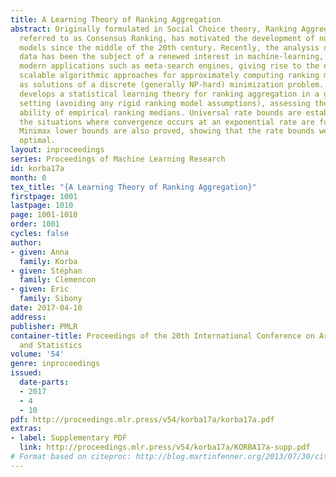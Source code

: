 ```yaml
---
title: A Learning Theory of Ranking Aggregation
abstract: Originally formulated in Social Choice theory, Ranking Aggregation, also
  referred to as Consensus Ranking, has motivated the development of numerous statistical
  models since the middle of the 20th century. Recently, the analysis of ranking/preference
  data has been the subject of a renewed interest in machine-learning, boosted by
  modern applications such as meta-search engines, giving rise to the design of various
  scalable algorithmic approaches for approximately computing ranking medians, viewed
  as solutions of a discrete (generally NP-hard) minimization problem. This paper
  develops a statistical learning theory for ranking aggregation in a general probabilistic
  setting (avoiding any rigid ranking model assumptions), assessing the generalization
  ability of empirical ranking medians. Universal rate bounds are established and
  the situations where convergence occurs at an exponential rate are fully characterized.
  Minimax lower bounds are also proved, showing that the rate bounds we obtain are
  optimal.
layout: inproceedings
series: Proceedings of Machine Learning Research
id: korba17a
month: 0
tex_title: "{A Learning Theory of Ranking Aggregation}"
firstpage: 1001
lastpage: 1010
page: 1001-1010
order: 1001
cycles: false
author:
- given: Anna
  family: Korba
- given: Stéphan
  family: Clemencon
- given: Eric
  family: Sibony
date: 2017-04-10
address: 
publisher: PMLR
container-title: Proceedings of the 20th International Conference on Artificial Intelligence
  and Statistics
volume: '54'
genre: inproceedings
issued:
  date-parts:
  - 2017
  - 4
  - 10
pdf: http://proceedings.mlr.press/v54/korba17a/korba17a.pdf
extras:
- label: Supplementary PDF
  link: http://proceedings.mlr.press/v54/korba17a/KORBA17a-supp.pdf
# Format based on citeproc: http://blog.martinfenner.org/2013/07/30/citeproc-yaml-for-bibliographies/
---
```

